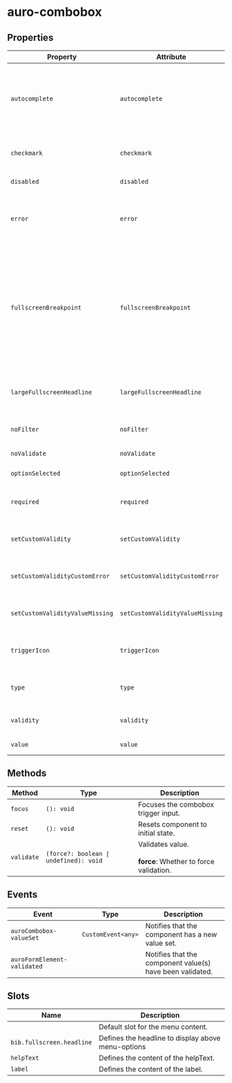 # auro-combobox

## Properties

| Property                        | Attribute                       | Type      | Default     | Description                                      |
|---------------------------------|---------------------------------|-----------|-------------|--------------------------------------------------|
| `autocomplete`                  | `autocomplete`                  | `string`  |             | An enumerated attribute that defines what the user agent can suggest for autofill. At this time, only `autocomplete="off"` is supported. |
| `checkmark`                     | `checkmark`                     | `boolean` |             | When attribute is present auro-menu will apply checkmarks to selected options. |
| `disabled`                      | `disabled`                      | `boolean` |             | If set, disables the combobox.                   |
| `error`                         | `error`                         | `string`  |             | When defined, sets persistent validity to `customError` and sets the validation message to the attribute value. |
| `fullscreenBreakpoint`          | `fullscreenBreakpoint`          | `string`  | "sm"        | Defines the screen size breakpoint (`lg`, `md`, `sm`, or `xs`) at which the dropdown switches to fullscreen mode on mobile.<br />When expanded, the dropdown will automatically display in fullscreen mode if the screen size is equal to or smaller than the selected breakpoint. |
| `largeFullscreenHeadline`       | `largeFullscreenHeadline`       | `boolean` |             | If declared, make bib.fullscreen.headline in HeadingDisplay.<br />Otherwise, Heading 600 |
| `noFilter`                      | `noFilter`                      | `boolean` | false       | If set, combobox will not filter menuoptions based in input. |
| `noValidate`                    | `noValidate`                    | `boolean` |             | If set, disables auto-validation on blur.        |
| `optionSelected`                | `optionSelected`                | `object`  | "undefined" | Specifies the current selected option.           |
| `required`                      | `required`                      | `boolean` |             | Populates the `required` attribute on the input. Used for client-side validation. |
| `setCustomValidity`             | `setCustomValidity`             | `string`  |             | Sets a custom help text message to display for all validityStates. |
| `setCustomValidityCustomError`  | `setCustomValidityCustomError`  | `string`  |             | Custom help text message to display when validity = `customError`. |
| `setCustomValidityValueMissing` | `setCustomValidityValueMissing` | `string`  |             | Custom help text message to display when validity = `valueMissing`. |
| `triggerIcon`                   | `triggerIcon`                   | `boolean` |             | If set, the `icon` attribute will be applied to the trigger `auro-input` element. |
| `type`                          | `type`                          | `string`  |             | Applies the defined value as the type attribute on auro-input. |
| `validity`                      | `validity`                      | `string`  | "undefined" | Specifies the `validityState` this element is in. |
| `value`                         | `value`                         |           | "undefined" | Value selected for the dropdown menu.            |

## Methods

| Method     | Type                                   | Description                                      |
|------------|----------------------------------------|--------------------------------------------------|
| `focus`    | `(): void`                             | Focuses the combobox trigger input.              |
| `reset`    | `(): void`                             | Resets component to initial state.               |
| `validate` | `(force?: boolean \| undefined): void` | Validates value.<br /><br />**force**: Whether to force validation. |

## Events

| Event                       | Type               | Description                                      |
|-----------------------------|--------------------|--------------------------------------------------|
| `auroCombobox-valueSet`     | `CustomEvent<any>` | Notifies that the component has a new value set. |
| `auroFormElement-validated` |                    | Notifies that the component value(s) have been validated. |

## Slots

| Name                      | Description                                      |
|---------------------------|--------------------------------------------------|
|                           | Default slot for the menu content.               |
| `bib.fullscreen.headline` | Defines the headline to display above menu-options |
| `helpText`                | Defines the content of the helpText.             |
| `label`                   | Defines the content of the label.                |
